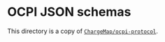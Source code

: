 # OCPI JSON schemas

This directory is a copy of [`ChargeMap/ocpi-protocol`](https://github.com/ChargeMap/ocpi-protocol/tree/master/resources/jsonSchemas).